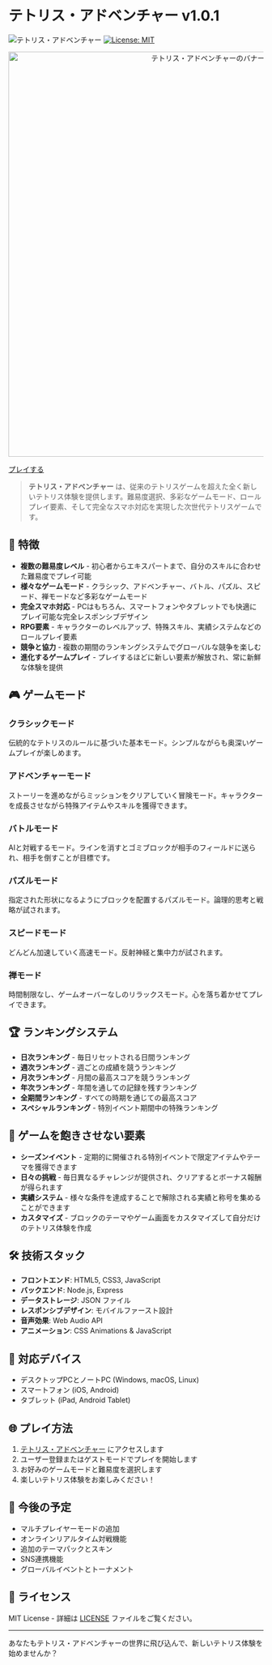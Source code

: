 # テトリス・アドベンチャー v1.0.1

![テトリス・アドベンチャー](https://img.shields.io/badge/テトリス・アドベンチャー-v1.0.1-5e35b1)
[![License: MIT](https://img.shields.io/badge/License-MIT-yellow.svg)](https://opensource.org/licenses/MIT)

<p align="center">
  <img src="https://capsule-render.vercel.app/api?type=waving&color=5e35b1&height=200&section=header&text=テトリス・アドベンチャー&fontSize=40&fontColor=ffffff&animation=fadeIn&fontAlignY=30&desc=v1.0.1&descAlignY=50" alt="テトリス・アドベンチャーのバナー画像" width="800"/>
</p>

[プレイする](https://apl.chotto.news/games/tetris/)

> **テトリス・アドベンチャー** は、従来のテトリスゲームを超えた全く新しいテトリス体験を提供します。難易度選択、多彩なゲームモード、ロールプレイ要素、そして完全なスマホ対応を実現した次世代テトリスゲームです。

## 🌟 特徴

- **複数の難易度レベル** - 初心者からエキスパートまで、自分のスキルに合わせた難易度でプレイ可能
- **様々なゲームモード** - クラシック、アドベンチャー、バトル、パズル、スピード、禅モードなど多彩なゲームモード
- **完全スマホ対応** - PCはもちろん、スマートフォンやタブレットでも快適にプレイ可能な完全レスポンシブデザイン
- **RPG要素** - キャラクターのレベルアップ、特殊スキル、実績システムなどのロールプレイ要素
- **競争と協力** - 複数の期間のランキングシステムでグローバルな競争を楽しむ
- **進化するゲームプレイ** - プレイするほどに新しい要素が解放され、常に新鮮な体験を提供

## 🎮 ゲームモード

### クラシックモード
伝統的なテトリスのルールに基づいた基本モード。シンプルながらも奥深いゲームプレイが楽しめます。

### アドベンチャーモード
ストーリーを進めながらミッションをクリアしていく冒険モード。キャラクターを成長させながら特殊アイテムやスキルを獲得できます。

### バトルモード
AIと対戦するモード。ラインを消すとゴミブロックが相手のフィールドに送られ、相手を倒すことが目標です。

### パズルモード
指定された形状になるようにブロックを配置するパズルモード。論理的思考と戦略が試されます。

### スピードモード
どんどん加速していく高速モード。反射神経と集中力が試されます。

### 禅モード
時間制限なし、ゲームオーバーなしのリラックスモード。心を落ち着かせてプレイできます。

## 🏆 ランキングシステム

- **日次ランキング** - 毎日リセットされる日間ランキング
- **週次ランキング** - 週ごとの成績を競うランキング
- **月次ランキング** - 月間の最高スコアを競うランキング
- **年次ランキング** - 年間を通しての記録を残すランキング
- **全期間ランキング** - すべての時期を通じての最高スコア
- **スペシャルランキング** - 特別イベント期間中の特殊ランキング

## 🚀 ゲームを飽きさせない要素

- **シーズンイベント** - 定期的に開催される特別イベントで限定アイテムやテーマを獲得できます
- **日々の挑戦** - 毎日異なるチャレンジが提供され、クリアするとボーナス報酬が得られます
- **実績システム** - 様々な条件を達成することで解除される実績と称号を集めることができます
- **カスタマイズ** - ブロックのテーマやゲーム画面をカスタマイズして自分だけのテトリス体験を作成

## 🛠️ 技術スタック

- **フロントエンド**: HTML5, CSS3, JavaScript
- **バックエンド**: Node.js, Express
- **データストレージ**: JSON ファイル
- **レスポンシブデザイン**: モバイルファースト設計
- **音声効果**: Web Audio API
- **アニメーション**: CSS Animations & JavaScript

## 📱 対応デバイス

- デスクトップPCとノートPC (Windows, macOS, Linux)
- スマートフォン (iOS, Android)
- タブレット (iPad, Android Tablet)

## 🌐 プレイ方法

1. [テトリス・アドベンチャー](https://apl.chotto.news/games/tetris/) にアクセスします
2. ユーザー登録またはゲストモードでプレイを開始します
3. お好みのゲームモードと難易度を選択します
4. 楽しいテトリス体験をお楽しみください！

## 🔮 今後の予定

- マルチプレイヤーモードの追加
- オンラインリアルタイム対戦機能
- 追加のテーマパックとスキン
- SNS連携機能
- グローバルイベントとトーナメント

## 📝 ライセンス

MIT License - 詳細は [LICENSE](LICENSE) ファイルをご覧ください。

---

あなたもテトリス・アドベンチャーの世界に飛び込んで、新しいテトリス体験を始めませんか？
